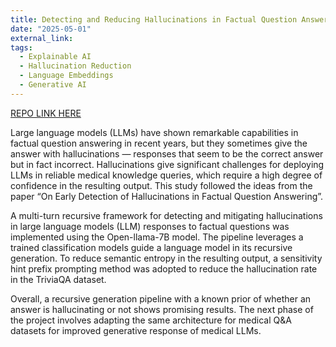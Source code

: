 ```yaml
---
title: Detecting and Reducing Hallucinations in Factual Question Answering
date: "2025-05-01"
external_link: 
tags:
  - Explainable AI
  - Hallucination Reduction
  - Language Embeddings
  - Generative AI
---
```


[REPO LINK HERE](https://github.com/jethrocsau/llm-hallucinations-factual-qa)

Large language models (LLMs) have shown remarkable capabilities in factual question answering in recent years, but they sometimes give the answer with hallucinations — responses that seem to be the correct answer but in fact incorrect. Hallucinations give significant challenges for deploying LLMs in reliable medical knowledge queries, which require a high degree of confidence in the resulting output. This study followed the ideas from the paper “On Early Detection of Hallucinations in Factual Question Answering”. 

A multi-turn recursive framework for detecting and mitigating hallucinations in large language models (LLM) responses to factual questions was implemented using the Open-llama-7B model. The pipeline leverages a trained classification models guide a language model in its recursive generation. To reduce semantic entropy in the resulting output, a sensitivity hint prefix prompting method was adopted to reduce the hallucination rate in the TriviaQA dataset. 

Overall, a recursive generation pipeline with a known prior of whether an answer is hallucinating or not shows promising results. The next phase of the project involves adapting the same architecture for medical Q&A datasets for improved generative response of medical LLMs. 
<!--more-->
